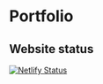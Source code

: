 # Portfolio
## Website status
[![Netlify Status](https://api.netlify.com/api/v1/badges/fc2e1479-1657-454b-abb6-b5e7672fb817/deploy-status)](https://app.netlify.com/sites/pontuz-klasson/deploys)